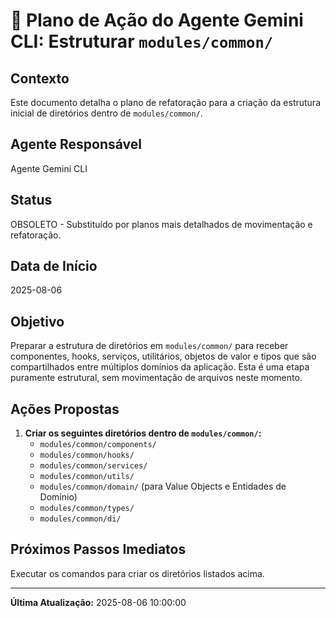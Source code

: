 # 🚀 Plano de Ação do Agente Gemini CLI: Estruturar `modules/common/`

## Contexto

Este documento detalha o plano de refatoração para a criação da estrutura inicial de diretórios dentro de `modules/common/`.

## Agente Responsável

Agente Gemini CLI

## Status

OBSOLETO - Substituído por planos mais detalhados de movimentação e refatoração.

## Data de Início

2025-08-06

## Objetivo

Preparar a estrutura de diretórios em `modules/common/` para receber componentes, hooks, serviços, utilitários, objetos de valor e tipos que são compartilhados entre múltiplos domínios da aplicação. Esta é uma etapa puramente estrutural, sem movimentação de arquivos neste momento.

## Ações Propostas

1.  **Criar os seguintes diretórios dentro de `modules/common/`:**
    *   `modules/common/components/`
    *   `modules/common/hooks/`
    *   `modules/common/services/`
    *   `modules/common/utils/`
    *   `modules/common/domain/` (para Value Objects e Entidades de Domínio)
    *   `modules/common/types/`
    *   `modules/common/di/`

## Próximos Passos Imediatos

Executar os comandos para criar os diretórios listados acima.

---

**Última Atualização:** 2025-08-06 10:00:00

